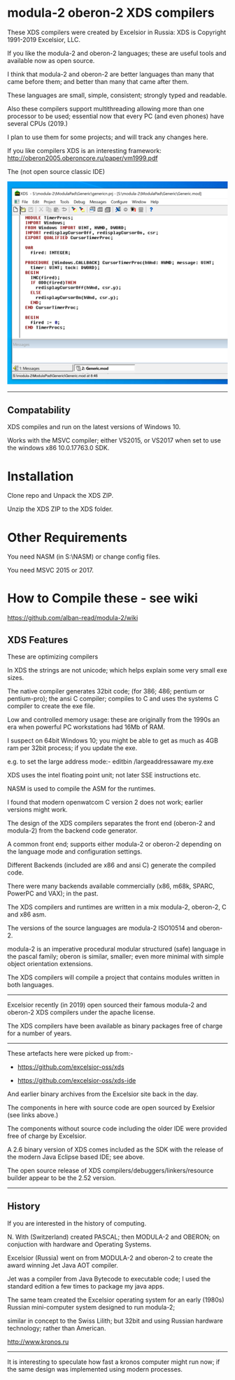 # modula-2 oberon-2 XDS compilers

These XDS compilers were created by Excelsior in Russia: XDS is Copyright 1991-2019 Excelsior, LLC.

If you like the modula-2 and oberon-2 languages; these are useful tools and available now as open source.

I think that modula-2 and oberon-2 are better languages than many that came before them; and better than many that came after them.

These languages are small, simple, consistent; strongly typed and readable.

Also these compilers support multithreading allowing more than one processor to be used; essential now that every PC (and even phones) have several CPUs (2019.)

I plan to use them for some projects; and will track any changes here.

If you like compilers XDS is an interesting framework: http://oberon2005.oberoncore.ru/paper/vm1999.pdf


The (not open source classic IDE)

![Selfie](assets/selfie.png)


----
## Compatability

XDS compiles and run on the latest versions of Windows 10.

Works with the MSVC compiler; either VS2015, or VS2017 when set to use the windows x86 10.0.17763.0 SDK.

# Installation 

Clone repo and Unpack the XDS ZIP.

Unzip the XDS ZIP to the XDS folder.

# Other Requirements

You need NASM (in S:\NASM) or change config files.

You need MSVC 2015 or 2017. 


# How to Compile these - see wiki 

https://github.com/alban-read/modula-2/wiki

## XDS Features

These are optimizing compilers

In XDS the strings are not unicode; which helps explain some very small exe sizes.

The native compiler generates 32bit code; (for 386; 486; pentium or pentium-pro); the ansi C compiler; compiles to C and uses the systems C compiler to create the exe file.

Low and controlled memory usage: these are originally from the 1990s an era when powerful PC workstations had 16Mb of RAM. 

I suspect on 64bit Windows 10; you might be able to get as much as 4GB ram per 32bit process; if you update the exe.

e.g. to set the large address mode:- editbin /largeaddressaware my.exe 


XDS uses the intel floating point unit; not later SSE instructions etc.

NASM is used to compile the ASM for the runtimes.

I found that modern openwatcom C version 2 does not work; earlier versions might work.

The design of the XDS compilers separates the front end (oberon-2 and modula-2) from the backend code generator.

A common front end; supports either modula-2 or oberon-2 depending on the language mode and configuration settings.

Different Backends (included are x86 and ansi C) generate the compiled code.

There were many backends available commercially (x86, m68k, SPARC, PowerPC and VAX); in the past.

The XDS compilers and runtimes are written in a mix modula-2, oberon-2, C and x86 asm.

The versions of the source languages are modula-2 ISO10514 and oberon-2.

modula-2 is an imperative procedural modular structured (safe) language in the pascal family; oberon is similar, smaller; even more minimal with simple object orientation extensions.

The XDS compilers will compile a project that contains modules written in both languages.


----

Excelsior recently (in 2019) open sourced their famous modula-2 and oberon-2 XDS compilers under the apache license.

The XDS compilers have been available as binary packages free of charge for a number of years.


----

These artefacts here were picked up from:- 

* https://github.com/excelsior-oss/xds

* https://github.com/excelsior-oss/xds-ide

And earlier binary archives from the Excelsior site back in the day.

The components in here with source code are open sourced by Exelsior (see links above.)

The components without source code including the older IDE were provided free of charge by Excelsior.
 
A 2.6 binary version of XDS comes included as the SDK with the release of the modern Java Eclipse based IDE; see above.

The open source release of XDS compilers/debuggers/linkers/resource builder appear to be the 2.52 version.



-------

## History

If you are interested in the history of computing.

N. With (Switzerland) created PASCAL; then MODULA-2 and OBERON; on conjuction with hardware and Operating Systems.

Excelsior (Russia) went on from MODULA-2 and oberon-2 to create the award winning Jet Java AOT compiler.

Jet was a compiler from Java Bytecode to executable code; I used the standard edition a few times to package my java apps.

The same team created the Excelsior operating system for an early (1980s) Russian mini-computer system designed to run modula-2; 

similar in concept to the Swiss Lilith; but 32bit and using Russian hardware technology; rather than American.

http://www.kronos.ru



---

It is interesting to speculate how fast a kronos computer might run now; if the same design was implemented using modern processes.



